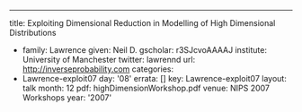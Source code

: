 ---
title: Exploiting Dimensional Reduction in Modelling of High Dimensional Distributions
- family: Lawrence
  given: Neil D.
  gscholar: r3SJcvoAAAAJ
  institute: University of Manchester
  twitter: lawrennd
  url: http://inverseprobability.com
categories:
- Lawrence-exploit07
day: '08'
errata: []
key: Lawrence-exploit07
layout: talk
month: 12
pdf: highDimensionWorkshop.pdf
venue: NIPS 2007 Workshops
year: '2007'
